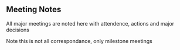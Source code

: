 ## Meeting Notes

All major meetings are noted here with attendence, actions and major decisions

Note this is not all correspondance, only milestone meetings
